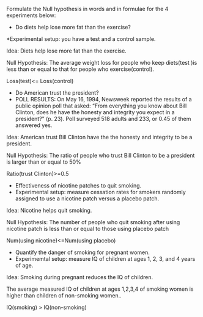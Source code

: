 Formulate the Null hypothesis in words and in formulae for the 4 experiments below:
* Do diets help lose more fat than the exercise?

*Experimental setup: you have a test and a control sample.

Idea: Diets help lose more fat than the exercise.

Null Hypothesis:  The average weight loss for people who keep diets(test )is less than or equal to that for people who exercise(control). 

Loss(test)<= Loss(control)

* Do American trust the president?
* POLL RESULTS: On May 16, 1994, Newsweek reported the results of a public opinion poll that asked: “From everything you know about Bill Clinton, does he have the honesty and integrity you expect in a president?” (p. 23). Poll surveyed 518 adults and 233, or 0.45 of them answered yes.

Idea: American trust Bill Clinton have the the honesty and integrity to be a president.

Null Hypothesis: The ratio of people who trust Bill Clinton to be a president is larger than or equal to 50%

Ratio(trust Clinton)>=0.5



* Effectiveness of nicotine patches to quit smoking.
* Experimental setup: measure cessation rates for smokers randomly assigned to use a nicotine patch versus a placebo patch.

Idea: Nicotine helps quit smoking.

Null Hypothesis: The number of people who quit smoking after using nicotine patch is less than or equal to those using placebo patch

Num(using nicotine)<=Num(using placebo)


* Quantify the danger of smoking for pregnant women.
* Experimemtal setup: measure IQ of children at ages 1, 2, 3, and 4 years of age.

Idea: Smoking during pregnant reduces the IQ of children.

The average measured IQ of children at ages 1,2,3,4 of smoking women is higher than children of non-smoking women..

IQ(smoking) > IQ(non-smoking)

